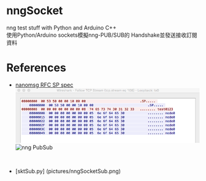 # nngSocket
  nng test stuff with Python and Arduino C++
  <br/>
  使用Python/Arduino sockets模擬nng-PUB/SUB的 Handshake並發送接收訂閱資料
  <br/>
  
# References
- [nanomsg RFC SP spec](https://github.com/nanomsg/nanomsg/blob/master/rfc/sp-tcp-mapping-01.txt)
  <br/>
  ![nng Pair0](pictures/nngPairWireshark.png)
  <br/>
  ![nng PubSub](pictures/nngPubSubSocket.png)
  
  <br/>

- [sktSub.py] (pictures/nngSocketSub.png)
